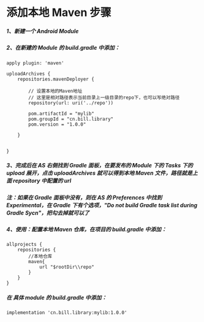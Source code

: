 # 添加本地 Maven 步骤

##### 1、新建一个 Android Module

##### 2、在新建的 Module 的 build.gradle 中添加：

```
apply plugin: 'maven'
```

```
uploadArchives {
    repositories.mavenDeployer {

        // 设置本地的Maven地址
        // 这里是相对路径表示当前目录上一级目录的repo下，也可以写绝对路径
        repository(url: uri('../repo'))

        pom.artifactId = "mylib"
        pom.groupId = "cn.bill.library"
        pom.version = "1.0.0"

    }


}
```

##### 3、完成后在 AS 右侧找到 Gradle 面板，在要发布的 Module 下的 Tasks 下的 upload 展开，点击 uploadArchives 就可以得到本地 Maven 文件，路径就是上面 repository 中配置的 url

##### 注：如果在 Gradle 面板中没有，则在 AS 的 Preferences 中找到 Experimental，在 Gradle 下有个选项，"Do not build Gradle task list during Gradle Sycn"，把勾去掉就可以了

##### 4、使用：配置本地 Maven 仓库，在项目的 build.gradle 中添加：

```
allprojects {
    repositories {
        //本地仓库
        maven{
            url "$rootDir\\repo"
        }
    }
}
```
##### 在 具体 module 的 build.gradle 中添加：

```
implementation 'cn.bill.library:mylib:1.0.0'

```
